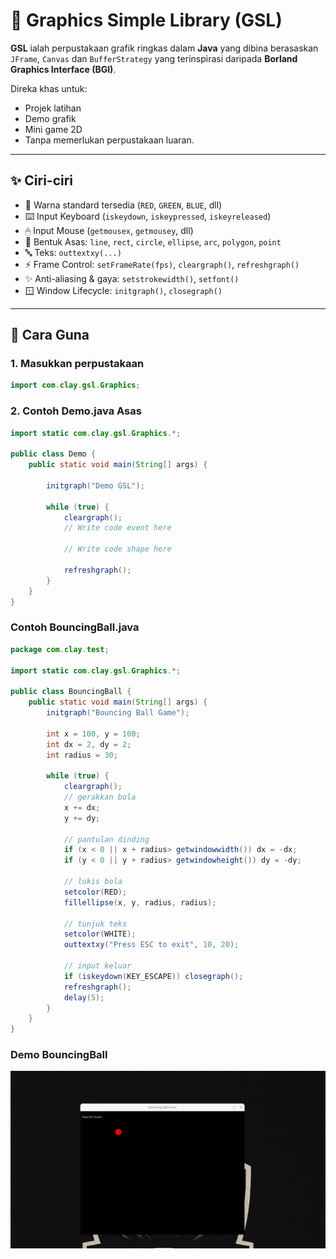 # 🎨 Graphics Simple Library (GSL)

**GSL** ialah perpustakaan grafik ringkas dalam **Java** yang dibina berasaskan  
`JFrame`, `Canvas` dan `BufferStrategy` yang terinspirasi daripada **Borland Graphics Interface (BGI)**.  

Direka khas untuk:
- Projek latihan  
- Demo grafik  
- Mini game 2D
- Tanpa memerlukan perpustakaan luaran.

---

## ✨ Ciri-ciri

- 🎨 Warna standard tersedia (`RED`, `GREEN`, `BLUE`, dll)  
- ⌨️ Input Keyboard (`iskeydown`, `iskeypressed`, `iskeyreleased`)  
- 🖱 Input Mouse (`getmousex`, `getmousey`, dll)  
- 📐 Bentuk Asas: `line`, `rect`, `circle`, `ellipse`, `arc`, `polygon`, `point`  
- 🔤 Teks: `outtextxy(...)`  
- ⚡ Frame Control: `setFrameRate(fps)`, `cleargraph()`, `refreshgraph()`  
- ✨ Anti-aliasing & gaya: `setstrokewidth()`, `setfont()`  
- 🪟 Window Lifecycle: `initgraph()`, `closegraph()`  

---

## 🚀 Cara Guna

### 1. Masukkan perpustakaan
```java
import com.clay.gsl.Graphics;
```

### 2. Contoh Demo.java Asas
```java
import static com.clay.gsl.Graphics.*;

public class Demo {
    public static void main(String[] args) {

        initgraph("Demo GSL");

        while (true) {
            cleargraph();
            // Write code event here

            // Write code shape here

            refreshgraph();
        }
    }
}
```

### Contoh BouncingBall.java
```java
package com.clay.test;

import static com.clay.gsl.Graphics.*;

public class BouncingBall {
    public static void main(String[] args) {
        initgraph("Bouncing Ball Game");

        int x = 100, y = 100;
        int dx = 2, dy = 2;
        int radius = 30;

        while (true) {
            cleargraph();
            // gerakkan bola
            x += dx;
            y += dy;

            // pantulan dinding
            if (x < 0 || x + radius> getwindowwidth()) dx = -dx;
            if (y < 0 || y + radius> getwindowheight()) dy = -dy;

            // lukis bola
            setcolor(RED);
            fillellipse(x, y, radius, radius);

            // tunjuk teks
            setcolor(WHITE);
            outtextxy("Press ESC to exit", 10, 20);

            // input keluar
            if (iskeydown(KEY_ESCAPE)) closegraph();
            refreshgraph();
            delay(5);
        }
    }
}
```

### Demo BouncingBall

![Demo](github-res/demo.gif)

